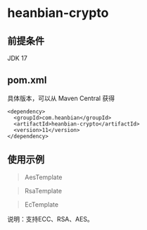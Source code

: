 # heanbian-crypto

## 前提条件

JDK 17

## pom.xml

具体版本，可以从 Maven Central 获得

```
<dependency>
  <groupId>com.heanbian</groupId>
  <artifactId>heanbian-crypto</artifactId>
  <version>11</version>
</dependency>
```

## 使用示例


> AesTemplate

> RsaTemplate

> EcTemplate


说明：支持ECC、RSA、AES。